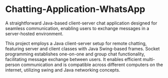 # Chatting-Application-WhatsApp
A straightforward Java-based client-server chat application designed for seamless communication, enabling users to exchange messages in a server-hosted environment.

This project employs a Java client-server setup for remote chatting, featuring server and client classes with Java Swing-based frames. Socket programming establishes one-on-one and group chat functionality, facilitating message exchange between users. It enables efficient multi-person communication and is compatible across different computers on the internet, utilizing swing and Java networking concepts.
